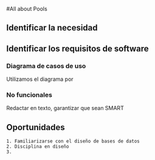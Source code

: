 #All about Pools
## Identificar la necesidad
## Identificar los requisitos de software
### Diagrama de casos de uso
Utilizamos el diagrama por
### No funcionales
Redactar en texto, garantizar que sean SMART

## Oportunidades
    1. Familiarizarse con el diseño de bases de datos
    2. Disciplina en diseño  
    3. 